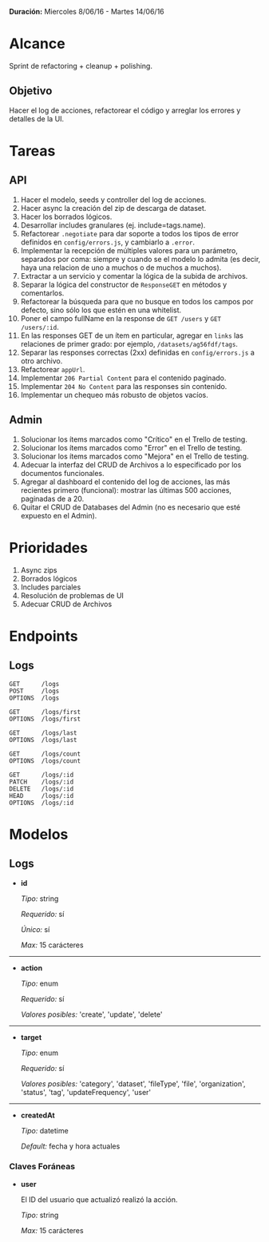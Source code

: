 **Duración:** Miercoles 8/06/16 - Martes 14/06/16

# Alcance
Sprint de refactoring + cleanup + polishing.

## Objetivo
Hacer el log de acciones, refactorear el código y arreglar los errores y detalles de la UI.

# Tareas

## API

1. Hacer el modelo, seeds y controller del log de acciones.
2. Hacer async la creación del zip de descarga de dataset.
3. Hacer los borrados lógicos.
4. Desarrollar includes granulares (ej. include=tags.name).
5. Refactorear `.negotiate` para dar soporte a todos los tipos de error definidos en `config/errors.js`, y cambiarlo a `.error`.
6. Implementar la recepción de múltiples valores para un parámetro, separados por coma:
    siempre y cuando se el modelo lo admita (es decir, haya una relacion de uno a muchos o de muchos a muchos).
7. Extractar a un servicio y comentar la lógica de la subida de archivos.
8. Separar la lógica del constructor de `ResponseGET` en métodos y comentarlos.
9. Refactorear la búsqueda para que no busque en todos los campos por defecto, sino sólo los que estén en una whitelist.
10. Poner el campo fullName en la response de `GET /users` y `GET /users/:id`.
11. En las responses GET de un ítem en particular, agregar en `links` las relaciones de primer grado:
    por ejemplo, `/datasets/ag56fdf/tags`.
12. Separar las responses correctas (2xx) definidas en `config/errors.js` a otro archivo.
13. Refactorear `appUrl`.
14. Implementar `206 Partial Content` para el contenido paginado.
15. Implementar `204 No Content` para las responses sin contenido.
16. Implementar un chequeo más robusto de objetos vacíos.

## Admin

1. Solucionar los ítems marcados como "Crítico" en el Trello de testing.
2. Solucionar los ítems marcados como "Error" en el Trello de testing.
3. Solucionar los ítems marcados como "Mejora" en el Trello de testing.
4. Adecuar la interfaz del CRUD de Archivos a lo especificado por los documentos funcionales.
5. Agregar al dashboard el contenido del log de acciones, las más recientes primero (funcional):
    mostrar las últimas 500 acciones, paginadas de a 20.
6. Quitar el CRUD de Databases del Admin (no es necesario que esté expuesto en el Admin).


# Prioridades

1. Async zips
2. Borrados lógicos
3. Includes parciales
4. Resolución de problemas de UI
5. Adecuar CRUD de Archivos


# Endpoints

## Logs
```
GET      /logs
POST     /logs
OPTIONS  /logs

GET      /logs/first
OPTIONS  /logs/first

GET      /logs/last
OPTIONS  /logs/last

GET      /logs/count
OPTIONS  /logs/count

GET      /logs/:id
PATCH    /logs/:id
DELETE   /logs/:id
HEAD     /logs/:id
OPTIONS  /logs/:id
```

# Modelos

## Logs

- **id**

    *Tipo:* string

    *Requerido:* sí

    *Único:* sí

    *Max:* 15 carácteres

---

- **action**

    *Tipo:* enum

    *Requerido:* sí

    *Valores posibles:* 'create', 'update', 'delete'

---

- **target**

    *Tipo:* enum

    *Requerido:* sí

    *Valores posibles:* 'category', 'dataset', 'fileType', 'file', 'organization', 'status', 'tag', 'updateFrequency', 'user'

---

- **createdAt**

    *Tipo:* datetime

    *Default:* fecha y hora actuales


### Claves Foráneas

- **user**

    El ID del usuario que actualizó realizó la acción.

    *Tipo:* string

    *Max:* 15 carácteres